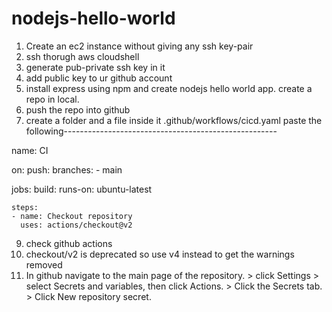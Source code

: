 # nodejs-hello-world
 
1. Create an ec2 instance without giving any ssh key-pair
2. ssh thorugh aws cloudshell
3. generate pub-private ssh key in it
4. add public key to ur github account
6. install express using npm and create nodejs hello world app. create a repo in local.
7. push the repo into github
8. create a folder and a file inside it .github/workflows/cicd.yaml
paste the following-----------------------------------------------------

name: CI

on:
  push:
    branches:
      - main

jobs:
  build:
    runs-on: ubuntu-latest

    steps:
    - name: Checkout repository
      uses: actions/checkout@v2

9. check github actions 
10. checkout/v2 is deprecated so use v4 instead to get the warnings removed
11. In github navigate to the main page of the repository. >  click  Settings >  select  Secrets and variables, then click Actions. > Click the Secrets tab. > Click New repository secret.